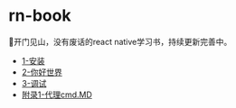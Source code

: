 # rn-book



🚩开门见山，没有废话的react native学习书，持续更新完善中。

* <a href="https://github.com/Jon-Millent/rn-book/blob/master/1-%E5%AE%89%E8%A3%85.MD">1-安装</a>
* <a href="https://github.com/Jon-Millent/rn-book/blob/master/2-%E4%BD%A0%E5%A5%BD%E4%B8%96%E7%95%8C.MD">2-你好世界</a>
* <a href="https://github.com/Jon-Millent/rn-book/blob/master/3-%E8%B0%83%E8%AF%95.MD">3-调试</a>
* <a href="https://github.com/Jon-Millent/rn-book/blob/master/%E9%99%84%E5%BD%951-%E4%BB%A3%E7%90%86cmd.MD">附录1-代理cmd.MD</a>
